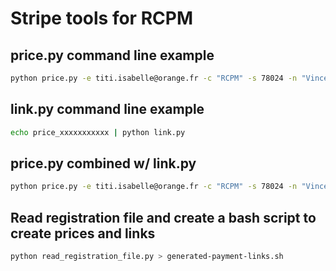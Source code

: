 # Stripe tools for RCPM

## price.py command line example

```bash
python price.py -e titi.isabelle@orange.fr -c "RCPM" -s 78024 -n "Vincent Bontoux" -t 0617111111 -p 60
```

## link.py command line example

```bash
echo price_xxxxxxxxxxx | python link.py
```

## price.py combined w/ link.py
```bash
python price.py -e titi.isabelle@orange.fr -c "RCPM" -s 78024 -n "Vincent Bontoux" -t 0617111111 -p 60 | jq -r .id | python link.py  | jq -r .url
```

## Read registration file and create a bash script to create prices and links
```bash
python read_registration_file.py > generated-payment-links.sh
```